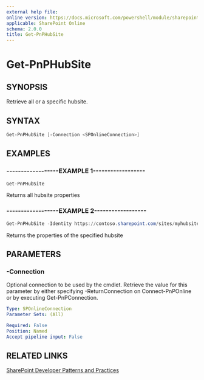 ```yaml
---
external help file:
online version: https://docs.microsoft.com/powershell/module/sharepoint-pnp/get-pnphubsite
applicable: SharePoint Online
schema: 2.0.0
title: Get-PnPHubSite
---
```


# Get-PnPHubSite

## SYNOPSIS
Retrieve all or a specific hubsite.

## SYNTAX 

```powershell
Get-PnPHubSite [-Connection <SPOnlineConnection>]
```

## EXAMPLES

### ------------------EXAMPLE 1------------------
```powershell
Get-PnPHubSite
```

Returns all hubsite properties

### ------------------EXAMPLE 2------------------
```powershell
Get-PnPHubSite -Identity https://contoso.sharepoint.com/sites/myhubsite
```

Returns the properties of the specified hubsite

## PARAMETERS

### -Connection
Optional connection to be used by the cmdlet. Retrieve the value for this parameter by either specifying -ReturnConnection on Connect-PnPOnline or by executing Get-PnPConnection.

```yaml
Type: SPOnlineConnection
Parameter Sets: (All)

Required: False
Position: Named
Accept pipeline input: False
```

## RELATED LINKS

[SharePoint Developer Patterns and Practices](https://aka.ms/sppnp)